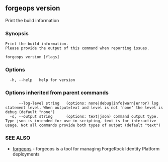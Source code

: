 ## forgeops version

Print the build information

### Synopsis


    Print the build information.
    Please provide the output of this command when reporting issues.

```
forgeops version [flags]
```

### Options

```
  -h, --help   help for version
```

### Options inherited from parent commands

```
      --log-level string   (options: none|debug|info|warn|error) log statement level. When output=text and level is not 'none' the level is debug (default "none")
  -o, --output string      (options: text|json) command output type. Type json is intended for use in scripting, text is for interactive usage. Not all commands provide both types of output (default "text")
```

### SEE ALSO

* [forgeops](forgeops.md)	 - forgeops is a tool for managing ForgeRock Identity Platform deployments

